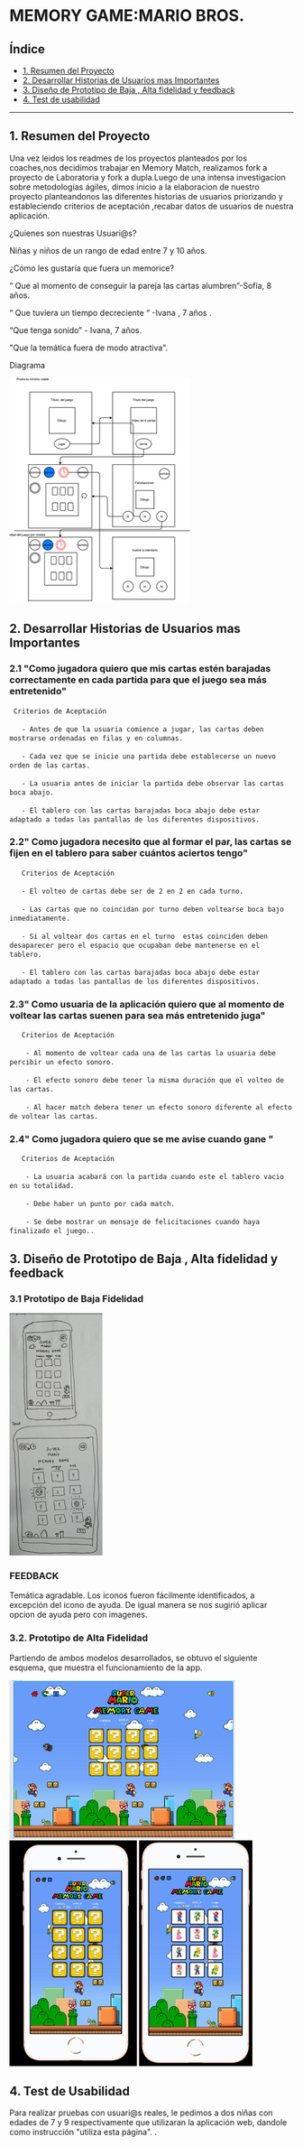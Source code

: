 # MEMORY GAME:MARIO BROS.

## Índice

* [1. Resumen del Proyecto](#1-Resumen_del_Proyecto)
* [2. Desarrollar Historias de Usuarios mas Importantes](#2-Desarrollar_Historias_de_Usuarios_mas_Importantes)
* [3. Diseño de Prototipo de Baja , Alta fidelidad y feedback](#3-Diseño_de_Prototipo_de_Baja_,_Alta_fidelidad_y_feedback)
* [4. Test de usabilidad](#4-Test_de_usabilidad)


***

## 1. Resumen del Proyecto

 Una vez  leidos los readmes de los proyectos planteados por los coaches,nos decidimos trabajar en Memory Match, realizamos fork a proyecto de Laboratoria y fork a dupla.Luego de una intensa investigacion sobre metodologías ágiles, dimos inicio a la elaboracion de nuestro proyecto planteandonos las diferentes historias de usuarios priorizando y estableciendo criterios de aceptación ,recabar datos de usuarios de nuestra aplicación.
 
 ¿Quienes son nuestras Usuari@s?
 
 Niñas y niños de un rango de edad entre 7 y 10 años.
 
 ¿Cómo les gustaría que fuera un memorice?
 
 “ Que al momento de conseguir la pareja las cartas alumbren”-Sofía, 8 años.
 
 “ Que tuviera un tiempo decreciente “ -Ivana , 7 años .
 
 “Que tenga sonido” - Ivana, 7 años.
 
 "Que la temática fuera de modo atractiva".
 
 Diagrama
 
 <img src="/ImgReadme/diagrama.PNG" >



  ## 2. Desarrollar Historias de Usuarios mas Importantes

  ### 2.1 "Como jugadora quiero que mis cartas estén barajadas correctamente en cada partida para que el juego sea más entretenido"
  
     Criterios de Aceptación
  
       - Antes de que la usuaria comience a jugar, las cartas deben mostrarse ordenadas en filas y en columnas.
       
       - Cada vez que se inicie una partida debe establecerse un nuevo orden de las cartas.
       
       - La usuaria antes de iniciar la partida debe observar las cartas boca abajo.
       
       - El tablero con las cartas barajadas boca abajo debe estar adaptado a todas las pantallas de los diferentes dispositivos.
       
   ### 2.2" Como jugadora necesito que al formar el par, las cartas se fijen en el tablero para saber cuántos aciertos tengo"
  
       Criterios de Aceptación
   
       - El volteo de cartas debe ser de 2 en 2 en cada turno.
       
       - Las cartas que no coincidan por turno deben voltearse boca bajo inmediatamente.
       
       - Si al voltear dos cartas en el turno  estas coinciden deben desaparecer pero el espacio que ocupaban debe mantenerse en el tablero.
       
       - El tablero con las cartas barajadas boca abajo debe estar adaptado a todas las pantallas de los diferentes dispositivos.
       
       
   ### 2.3" Como usuaria de la aplicación quiero que al momento de voltear las cartas suenen para sea más entretenido juga"
    
       Criterios de Aceptación
   
        - Al momento de voltear cada una de las cartas la usuaria debe percibir un efecto sonoro.
       
        - El efecto sonoro debe tener la misma duración que el volteo de las cartas.
       
        - Al hacer match debera tener un efecto sonoro diferente al efecto  de voltear las cartas.
        
        
   ### 2.4" Como jugadora quiero que se me avise cuando gane "
    
       Criterios de Aceptación
   
        - La usuaria acabará con la partida cuando este el tablero vacio en su totalidad.
       
        - Debe haber un punto por cada match.
       
        - Se debe mostrar un mensaje de felicitaciones cuando haya finalizado el juego..
       
       
     

  ## 3. Diseño de Prototipo de Baja , Alta fidelidad y feedback

  ### 3.1 Prototipo de Baja Fidelidad

  <img src="/ImgReadme/bajafidelidad.png">
  
  
   ### FEEDBACK
   Temática agradable.
   Los iconos fueron fácilmente identificados, a excepción del icono de ayuda.
   De igual manera se nos sugirió aplicar opcion de ayuda pero con imagenes.




   ### 3.2. Prototipo de Alta Fidelidad
  Partiendo de ambos modelos desarrollados, se obtuvo el siguiente esquema, que muestra el funcionamiento de la app.
  
   <img src="/ImgReadme/responsivepc.PNG">
   <img src="/ImgReadme/responsiveIphone.PNG">
   <img src="/ImgReadme/responsiveIphone2.PNG">

 
  

## 4. Test de Usabilidad

Para realizar pruebas con usuari@s reales, le pedimos a dos niñas con edades de 7 y 9 respectivamente  que utilizaran la aplicación web, dandole como instrucción "utiliza esta página". .


